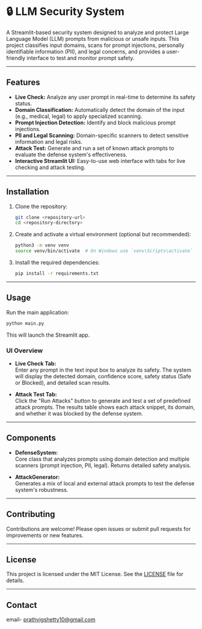 # 🔒 LLM Security System

A Streamlit-based security system designed to analyze and protect Large Language Model (LLM) prompts from malicious or unsafe inputs. This project classifies input domains, scans for prompt injections, personally identifiable information (PII), and legal concerns, and provides a user-friendly interface to test and monitor prompt safety.

---

## Features

- **Live Check:** Analyze any user prompt in real-time to determine its safety status.
- **Domain Classification:** Automatically detect the domain of the input (e.g., medical, legal) to apply specialized scanning.
- **Prompt Injection Detection:** Identify and block malicious prompt injections.
- **PII and Legal Scanning:** Domain-specific scanners to detect sensitive information and legal risks.
- **Attack Test:** Generate and run a set of known attack prompts to evaluate the defense system's effectiveness.
- **Interactive Streamlit UI:** Easy-to-use web interface with tabs for live checking and attack testing.

---

## Installation

1. Clone the repository:

   ```bash
   git clone <repository-url>
   cd <repository-directory>
   ```

2. Create and activate a virtual environment (optional but recommended):

   ```bash
   python3 -m venv venv
   source venv/bin/activate  # On Windows use `venv\Scripts\activate`
   ```

3. Install the required dependencies:

   ```bash
   pip install -r requirements.txt
   ```

---

## Usage

Run the main application:

```bash
python main.py
```

This will launch the Streamlit app.

### UI Overview

- **Live Check Tab:**  
  Enter any prompt in the text input box to analyze its safety. The system will display the detected domain, confidence score, safety status (Safe or Blocked), and detailed scan results.

- **Attack Test Tab:**  
  Click the "Run Attacks" button to generate and test a set of predefined attack prompts. The results table shows each attack snippet, its domain, and whether it was blocked by the defense system.

---

## Components

- **DefenseSystem:**  
  Core class that analyzes prompts using domain detection and multiple scanners (prompt injection, PII, legal). Returns detailed safety analysis.

- **AttackGenerator:**  
  Generates a mix of local and external attack prompts to test the defense system's robustness.

---

## Contributing

Contributions are welcome! Please open issues or submit pull requests for improvements or new features.

---

## License

This project is licensed under the MIT License. See the [LICENSE](LICENSE) file for details.

---

## Contact

email- prathvigshetty10@gmail.com
